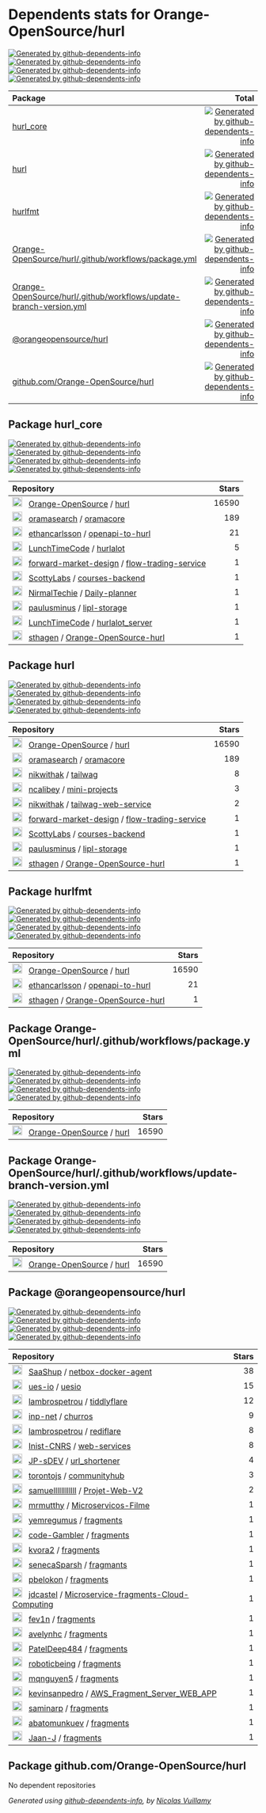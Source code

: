# Dependents stats for Orange-OpenSource/hurl

[![Generated by github-dependents-info](https://img.shields.io/static/v1?label=Used%20by&message=49&color=informational&logo=slickpic)](https://github.com/Orange-OpenSource/hurl/network/dependents)
[![Generated by github-dependents-info](https://img.shields.io/static/v1?label=Used%20by%20(public)&message=49&color=informational&logo=slickpic)](https://github.com/Orange-OpenSource/hurl/network/dependents)
[![Generated by github-dependents-info](https://img.shields.io/static/v1?label=Used%20by%20(private)&message=-49&color=informational&logo=slickpic)](https://github.com/Orange-OpenSource/hurl/network/dependents)
[![Generated by github-dependents-info](https://img.shields.io/static/v1?label=Used%20by%20(stars)&message=83399&color=informational&logo=slickpic)](https://github.com/Orange-OpenSource/hurl/network/dependents)

| Package    | Total  | Public | Private | Stars |
| :--------  | -----: | -----: | -----:  | ----: |
| [hurl_core](#package-hurl_core)    | [![Generated by github-dependents-info](https://img.shields.io/static/v1?label=Used%20by&message=10&color=informational&logo=slickpic)](https://github.com/Orange-OpenSource/hurl/network/dependents?package_id=UGFja2FnZS0zMjIzMTcyNTI0)  | [![Generated by github-dependents-info](https://img.shields.io/static/v1?label=Used%20by%20(public)&message=10&color=informational&logo=slickpic)](https://github.com/Orange-OpenSource/hurl/network/dependents?package_id=UGFja2FnZS0zMjIzMTcyNTI0) | [![Generated by github-dependents-info](https://img.shields.io/static/v1?label=Used%20by%20(private)&message=-10&color=informational&logo=slickpic)](https://github.com/Orange-OpenSource/hurl/network/dependents?package_id=UGFja2FnZS0zMjIzMTcyNTI0) | [![Generated by github-dependents-info](https://img.shields.io/static/v1?label=Used%20by%20(stars)&message=16811&color=informational&logo=slickpic)](https://github.com/Orange-OpenSource/hurl/network/dependents?package_id=UGFja2FnZS0zMjIzMTcyNTI0) |
| [hurl](#package-hurl)    | [![Generated by github-dependents-info](https://img.shields.io/static/v1?label=Used%20by&message=9&color=informational&logo=slickpic)](https://github.com/Orange-OpenSource/hurl/network/dependents?package_id=UGFja2FnZS0zMjIzMTcyNTI2)  | [![Generated by github-dependents-info](https://img.shields.io/static/v1?label=Used%20by%20(public)&message=9&color=informational&logo=slickpic)](https://github.com/Orange-OpenSource/hurl/network/dependents?package_id=UGFja2FnZS0zMjIzMTcyNTI2) | [![Generated by github-dependents-info](https://img.shields.io/static/v1?label=Used%20by%20(private)&message=-9&color=informational&logo=slickpic)](https://github.com/Orange-OpenSource/hurl/network/dependents?package_id=UGFja2FnZS0zMjIzMTcyNTI2) | [![Generated by github-dependents-info](https://img.shields.io/static/v1?label=Used%20by%20(stars)&message=16796&color=informational&logo=slickpic)](https://github.com/Orange-OpenSource/hurl/network/dependents?package_id=UGFja2FnZS0zMjIzMTcyNTI2) |
| [hurlfmt](#package-hurlfmt)    | [![Generated by github-dependents-info](https://img.shields.io/static/v1?label=Used%20by&message=3&color=informational&logo=slickpic)](https://github.com/Orange-OpenSource/hurl/network/dependents?package_id=UGFja2FnZS0zMjIzMTcyNTQw)  | [![Generated by github-dependents-info](https://img.shields.io/static/v1?label=Used%20by%20(public)&message=3&color=informational&logo=slickpic)](https://github.com/Orange-OpenSource/hurl/network/dependents?package_id=UGFja2FnZS0zMjIzMTcyNTQw) | [![Generated by github-dependents-info](https://img.shields.io/static/v1?label=Used%20by%20(private)&message=-3&color=informational&logo=slickpic)](https://github.com/Orange-OpenSource/hurl/network/dependents?package_id=UGFja2FnZS0zMjIzMTcyNTQw) | [![Generated by github-dependents-info](https://img.shields.io/static/v1?label=Used%20by%20(stars)&message=16612&color=informational&logo=slickpic)](https://github.com/Orange-OpenSource/hurl/network/dependents?package_id=UGFja2FnZS0zMjIzMTcyNTQw) |
| [Orange-OpenSource/hurl/.github/workflows/package.yml](#package-Orange-OpenSourcehurl.githubworkflowspackage.yml)    | [![Generated by github-dependents-info](https://img.shields.io/static/v1?label=Used%20by&message=1&color=informational&logo=slickpic)](https://github.com/Orange-OpenSource/hurl/network/dependents?package_id=UGFja2FnZS0zNDM0OTc5Njcz)  | [![Generated by github-dependents-info](https://img.shields.io/static/v1?label=Used%20by%20(public)&message=1&color=informational&logo=slickpic)](https://github.com/Orange-OpenSource/hurl/network/dependents?package_id=UGFja2FnZS0zNDM0OTc5Njcz) | [![Generated by github-dependents-info](https://img.shields.io/static/v1?label=Used%20by%20(private)&message=-1&color=informational&logo=slickpic)](https://github.com/Orange-OpenSource/hurl/network/dependents?package_id=UGFja2FnZS0zNDM0OTc5Njcz) | [![Generated by github-dependents-info](https://img.shields.io/static/v1?label=Used%20by%20(stars)&message=16590&color=informational&logo=slickpic)](https://github.com/Orange-OpenSource/hurl/network/dependents?package_id=UGFja2FnZS0zNDM0OTc5Njcz) |
| [Orange-OpenSource/hurl/.github/workflows/update-branch-version.yml](#package-Orange-OpenSourcehurl.githubworkflowsupdate-branch-version.yml)    | [![Generated by github-dependents-info](https://img.shields.io/static/v1?label=Used%20by&message=1&color=informational&logo=slickpic)](https://github.com/Orange-OpenSource/hurl/network/dependents?package_id=UGFja2FnZS0zNDM0OTc5NjAy)  | [![Generated by github-dependents-info](https://img.shields.io/static/v1?label=Used%20by%20(public)&message=1&color=informational&logo=slickpic)](https://github.com/Orange-OpenSource/hurl/network/dependents?package_id=UGFja2FnZS0zNDM0OTc5NjAy) | [![Generated by github-dependents-info](https://img.shields.io/static/v1?label=Used%20by%20(private)&message=-1&color=informational&logo=slickpic)](https://github.com/Orange-OpenSource/hurl/network/dependents?package_id=UGFja2FnZS0zNDM0OTc5NjAy) | [![Generated by github-dependents-info](https://img.shields.io/static/v1?label=Used%20by%20(stars)&message=16590&color=informational&logo=slickpic)](https://github.com/Orange-OpenSource/hurl/network/dependents?package_id=UGFja2FnZS0zNDM0OTc5NjAy) |
| [@orangeopensource/hurl](#package-orangeopensourcehurl)    | [![Generated by github-dependents-info](https://img.shields.io/static/v1?label=Used%20by&message=25&color=informational&logo=slickpic)](https://github.com/Orange-OpenSource/hurl/network/dependents?package_id=UGFja2FnZS0zMTE0NTA5MDg3)  | [![Generated by github-dependents-info](https://img.shields.io/static/v1?label=Used%20by%20(public)&message=25&color=informational&logo=slickpic)](https://github.com/Orange-OpenSource/hurl/network/dependents?package_id=UGFja2FnZS0zMTE0NTA5MDg3) | [![Generated by github-dependents-info](https://img.shields.io/static/v1?label=Used%20by%20(private)&message=-25&color=informational&logo=slickpic)](https://github.com/Orange-OpenSource/hurl/network/dependents?package_id=UGFja2FnZS0zMTE0NTA5MDg3) | [![Generated by github-dependents-info](https://img.shields.io/static/v1?label=Used%20by%20(stars)&message=0&color=informational&logo=slickpic)](https://github.com/Orange-OpenSource/hurl/network/dependents?package_id=UGFja2FnZS0zMTE0NTA5MDg3) |
| [github.com/Orange-OpenSource/hurl](#package-github.comOrange-OpenSourcehurl)    | [![Generated by github-dependents-info](https://img.shields.io/static/v1?label=Used%20by&message=0&color=informational&logo=slickpic)](https://github.com/Orange-OpenSource/hurl/network/dependents?package_id=UGFja2FnZS0zNzEzODU2NTEy)  | [![Generated by github-dependents-info](https://img.shields.io/static/v1?label=Used%20by%20(public)&message=0&color=informational&logo=slickpic)](https://github.com/Orange-OpenSource/hurl/network/dependents?package_id=UGFja2FnZS0zNzEzODU2NTEy) | [![Generated by github-dependents-info](https://img.shields.io/static/v1?label=Used%20by%20(private)&message=0&color=informational&logo=slickpic)](https://github.com/Orange-OpenSource/hurl/network/dependents?package_id=UGFja2FnZS0zNzEzODU2NTEy) | [![Generated by github-dependents-info](https://img.shields.io/static/v1?label=Used%20by%20(stars)&message=0&color=informational&logo=slickpic)](https://github.com/Orange-OpenSource/hurl/network/dependents?package_id=UGFja2FnZS0zNzEzODU2NTEy) |

## Package hurl_core

[![Generated by github-dependents-info](https://img.shields.io/static/v1?label=Used%20by&message=10&color=informational&logo=slickpic)](https://github.com/Orange-OpenSource/hurl/network/dependents?package_id=UGFja2FnZS0zMjIzMTcyNTI0)
[![Generated by github-dependents-info](https://img.shields.io/static/v1?label=Used%20by%20(public)&message=10&color=informational&logo=slickpic)](https://github.com/Orange-OpenSource/hurl/network/dependents?package_id=UGFja2FnZS0zMjIzMTcyNTI0)
[![Generated by github-dependents-info](https://img.shields.io/static/v1?label=Used%20by%20(private)&message=-10&color=informational&logo=slickpic)](https://github.com/Orange-OpenSource/hurl/network/dependents?package_id=UGFja2FnZS0zMjIzMTcyNTI0)
[![Generated by github-dependents-info](https://img.shields.io/static/v1?label=Used%20by%20(stars)&message=16811&color=informational&logo=slickpic)](https://github.com/Orange-OpenSource/hurl/network/dependents?package_id=UGFja2FnZS0zMjIzMTcyNTI0)

| Repository | Stars  |
| :--------  | -----: |
|<img class="avatar mr-2" src="https://avatars.githubusercontent.com/u/1506386?s=40&v=4" width="20" height="20" alt="">  &nbsp; [Orange-OpenSource](https://github.com/Orange-OpenSource) / [hurl](https://github.com/Orange-OpenSource/hurl) | 16590 |
|<img class="avatar mr-2" src="https://avatars.githubusercontent.com/u/123180461?s=40&v=4" width="20" height="20" alt="">  &nbsp; [oramasearch](https://github.com/oramasearch) / [oramacore](https://github.com/oramasearch/oramacore) | 189 |
|<img class="avatar mr-2" src="https://avatars.githubusercontent.com/u/63494553?s=40&v=4" width="20" height="20" alt="">  &nbsp; [ethancarlsson](https://github.com/ethancarlsson) / [openapi-to-hurl](https://github.com/ethancarlsson/openapi-to-hurl) | 21 |
|<img class="avatar mr-2" src="https://avatars.githubusercontent.com/u/171926148?s=40&v=4" width="20" height="20" alt="">  &nbsp; [LunchTimeCode](https://github.com/LunchTimeCode) / [hurlalot](https://github.com/LunchTimeCode/hurlalot) | 5 |
|<img class="avatar mr-2" src="https://avatars.githubusercontent.com/u/149691847?s=40&v=4" width="20" height="20" alt="">  &nbsp; [forward-market-design](https://github.com/forward-market-design) / [flow-trading-service](https://github.com/forward-market-design/flow-trading-service) | 1 |
|<img class="avatar mr-2" src="https://avatars.githubusercontent.com/u/1393442?s=40&v=4" width="20" height="20" alt="">  &nbsp; [ScottyLabs](https://github.com/ScottyLabs) / [courses-backend](https://github.com/ScottyLabs/courses-backend) | 1 |
|<img class="avatar mr-2" src="https://avatars.githubusercontent.com/u/152980206?s=40&v=4" width="20" height="20" alt="">  &nbsp; [NirmalTechie](https://github.com/NirmalTechie) / [Daily-planner](https://github.com/NirmalTechie/Daily-planner) | 1 |
|<img class="avatar mr-2" src="https://avatars.githubusercontent.com/u/125128859?s=40&v=4" width="20" height="20" alt="">  &nbsp; [paulusminus](https://github.com/paulusminus) / [lipl-storage](https://github.com/paulusminus/lipl-storage) | 1 |
|<img class="avatar mr-2" src="https://avatars.githubusercontent.com/u/171926148?s=40&v=4" width="20" height="20" alt="">  &nbsp; [LunchTimeCode](https://github.com/LunchTimeCode) / [hurlalot_server](https://github.com/LunchTimeCode/hurlalot_server) | 1 |
|<img class="avatar mr-2" src="https://avatars.githubusercontent.com/u/450800?s=40&v=4" width="20" height="20" alt="">  &nbsp; [sthagen](https://github.com/sthagen) / [Orange-OpenSource-hurl](https://github.com/sthagen/Orange-OpenSource-hurl) | 1 |

## Package hurl

[![Generated by github-dependents-info](https://img.shields.io/static/v1?label=Used%20by&message=9&color=informational&logo=slickpic)](https://github.com/Orange-OpenSource/hurl/network/dependents?package_id=UGFja2FnZS0zMjIzMTcyNTI2)
[![Generated by github-dependents-info](https://img.shields.io/static/v1?label=Used%20by%20(public)&message=9&color=informational&logo=slickpic)](https://github.com/Orange-OpenSource/hurl/network/dependents?package_id=UGFja2FnZS0zMjIzMTcyNTI2)
[![Generated by github-dependents-info](https://img.shields.io/static/v1?label=Used%20by%20(private)&message=-9&color=informational&logo=slickpic)](https://github.com/Orange-OpenSource/hurl/network/dependents?package_id=UGFja2FnZS0zMjIzMTcyNTI2)
[![Generated by github-dependents-info](https://img.shields.io/static/v1?label=Used%20by%20(stars)&message=16796&color=informational&logo=slickpic)](https://github.com/Orange-OpenSource/hurl/network/dependents?package_id=UGFja2FnZS0zMjIzMTcyNTI2)

| Repository | Stars  |
| :--------  | -----: |
|<img class="avatar mr-2" src="https://avatars.githubusercontent.com/u/1506386?s=40&v=4" width="20" height="20" alt="">  &nbsp; [Orange-OpenSource](https://github.com/Orange-OpenSource) / [hurl](https://github.com/Orange-OpenSource/hurl) | 16590 |
|<img class="avatar mr-2" src="https://avatars.githubusercontent.com/u/123180461?s=40&v=4" width="20" height="20" alt="">  &nbsp; [oramasearch](https://github.com/oramasearch) / [oramacore](https://github.com/oramasearch/oramacore) | 189 |
|<img class="avatar mr-2" src="https://avatars.githubusercontent.com/u/65584296?s=40&v=4" width="20" height="20" alt="">  &nbsp; [nikwithak](https://github.com/nikwithak) / [tailwag](https://github.com/nikwithak/tailwag) | 8 |
|<img class="avatar mr-2" src="https://avatars.githubusercontent.com/u/26947955?s=40&v=4" width="20" height="20" alt="">  &nbsp; [ncalibey](https://github.com/ncalibey) / [mini-projects](https://github.com/ncalibey/mini-projects) | 3 |
|<img class="avatar mr-2" src="https://avatars.githubusercontent.com/u/65584296?s=40&v=4" width="20" height="20" alt="">  &nbsp; [nikwithak](https://github.com/nikwithak) / [tailwag-web-service](https://github.com/nikwithak/tailwag-web-service) | 2 |
|<img class="avatar mr-2" src="https://avatars.githubusercontent.com/u/149691847?s=40&v=4" width="20" height="20" alt="">  &nbsp; [forward-market-design](https://github.com/forward-market-design) / [flow-trading-service](https://github.com/forward-market-design/flow-trading-service) | 1 |
|<img class="avatar mr-2" src="https://avatars.githubusercontent.com/u/1393442?s=40&v=4" width="20" height="20" alt="">  &nbsp; [ScottyLabs](https://github.com/ScottyLabs) / [courses-backend](https://github.com/ScottyLabs/courses-backend) | 1 |
|<img class="avatar mr-2" src="https://avatars.githubusercontent.com/u/125128859?s=40&v=4" width="20" height="20" alt="">  &nbsp; [paulusminus](https://github.com/paulusminus) / [lipl-storage](https://github.com/paulusminus/lipl-storage) | 1 |
|<img class="avatar mr-2" src="https://avatars.githubusercontent.com/u/450800?s=40&v=4" width="20" height="20" alt="">  &nbsp; [sthagen](https://github.com/sthagen) / [Orange-OpenSource-hurl](https://github.com/sthagen/Orange-OpenSource-hurl) | 1 |

## Package hurlfmt

[![Generated by github-dependents-info](https://img.shields.io/static/v1?label=Used%20by&message=3&color=informational&logo=slickpic)](https://github.com/Orange-OpenSource/hurl/network/dependents?package_id=UGFja2FnZS0zMjIzMTcyNTQw)
[![Generated by github-dependents-info](https://img.shields.io/static/v1?label=Used%20by%20(public)&message=3&color=informational&logo=slickpic)](https://github.com/Orange-OpenSource/hurl/network/dependents?package_id=UGFja2FnZS0zMjIzMTcyNTQw)
[![Generated by github-dependents-info](https://img.shields.io/static/v1?label=Used%20by%20(private)&message=-3&color=informational&logo=slickpic)](https://github.com/Orange-OpenSource/hurl/network/dependents?package_id=UGFja2FnZS0zMjIzMTcyNTQw)
[![Generated by github-dependents-info](https://img.shields.io/static/v1?label=Used%20by%20(stars)&message=16612&color=informational&logo=slickpic)](https://github.com/Orange-OpenSource/hurl/network/dependents?package_id=UGFja2FnZS0zMjIzMTcyNTQw)

| Repository | Stars  |
| :--------  | -----: |
|<img class="avatar mr-2" src="https://avatars.githubusercontent.com/u/1506386?s=40&v=4" width="20" height="20" alt="">  &nbsp; [Orange-OpenSource](https://github.com/Orange-OpenSource) / [hurl](https://github.com/Orange-OpenSource/hurl) | 16590 |
|<img class="avatar mr-2" src="https://avatars.githubusercontent.com/u/63494553?s=40&v=4" width="20" height="20" alt="">  &nbsp; [ethancarlsson](https://github.com/ethancarlsson) / [openapi-to-hurl](https://github.com/ethancarlsson/openapi-to-hurl) | 21 |
|<img class="avatar mr-2" src="https://avatars.githubusercontent.com/u/450800?s=40&v=4" width="20" height="20" alt="">  &nbsp; [sthagen](https://github.com/sthagen) / [Orange-OpenSource-hurl](https://github.com/sthagen/Orange-OpenSource-hurl) | 1 |

## Package Orange-OpenSource/hurl/.github/workflows/package.yml

[![Generated by github-dependents-info](https://img.shields.io/static/v1?label=Used%20by&message=1&color=informational&logo=slickpic)](https://github.com/Orange-OpenSource/hurl/network/dependents?package_id=UGFja2FnZS0zNDM0OTc5Njcz)
[![Generated by github-dependents-info](https://img.shields.io/static/v1?label=Used%20by%20(public)&message=1&color=informational&logo=slickpic)](https://github.com/Orange-OpenSource/hurl/network/dependents?package_id=UGFja2FnZS0zNDM0OTc5Njcz)
[![Generated by github-dependents-info](https://img.shields.io/static/v1?label=Used%20by%20(private)&message=-1&color=informational&logo=slickpic)](https://github.com/Orange-OpenSource/hurl/network/dependents?package_id=UGFja2FnZS0zNDM0OTc5Njcz)
[![Generated by github-dependents-info](https://img.shields.io/static/v1?label=Used%20by%20(stars)&message=16590&color=informational&logo=slickpic)](https://github.com/Orange-OpenSource/hurl/network/dependents?package_id=UGFja2FnZS0zNDM0OTc5Njcz)

| Repository | Stars  |
| :--------  | -----: |
|<img class="avatar mr-2" src="https://avatars.githubusercontent.com/u/1506386?s=40&v=4" width="20" height="20" alt="">  &nbsp; [Orange-OpenSource](https://github.com/Orange-OpenSource) / [hurl](https://github.com/Orange-OpenSource/hurl) | 16590 |

## Package Orange-OpenSource/hurl/.github/workflows/update-branch-version.yml

[![Generated by github-dependents-info](https://img.shields.io/static/v1?label=Used%20by&message=1&color=informational&logo=slickpic)](https://github.com/Orange-OpenSource/hurl/network/dependents?package_id=UGFja2FnZS0zNDM0OTc5NjAy)
[![Generated by github-dependents-info](https://img.shields.io/static/v1?label=Used%20by%20(public)&message=1&color=informational&logo=slickpic)](https://github.com/Orange-OpenSource/hurl/network/dependents?package_id=UGFja2FnZS0zNDM0OTc5NjAy)
[![Generated by github-dependents-info](https://img.shields.io/static/v1?label=Used%20by%20(private)&message=-1&color=informational&logo=slickpic)](https://github.com/Orange-OpenSource/hurl/network/dependents?package_id=UGFja2FnZS0zNDM0OTc5NjAy)
[![Generated by github-dependents-info](https://img.shields.io/static/v1?label=Used%20by%20(stars)&message=16590&color=informational&logo=slickpic)](https://github.com/Orange-OpenSource/hurl/network/dependents?package_id=UGFja2FnZS0zNDM0OTc5NjAy)

| Repository | Stars  |
| :--------  | -----: |
|<img class="avatar mr-2" src="https://avatars.githubusercontent.com/u/1506386?s=40&v=4" width="20" height="20" alt="">  &nbsp; [Orange-OpenSource](https://github.com/Orange-OpenSource) / [hurl](https://github.com/Orange-OpenSource/hurl) | 16590 |

## Package @orangeopensource/hurl

[![Generated by github-dependents-info](https://img.shields.io/static/v1?label=Used%20by&message=25&color=informational&logo=slickpic)](https://github.com/Orange-OpenSource/hurl/network/dependents?package_id=UGFja2FnZS0zMTE0NTA5MDg3)
[![Generated by github-dependents-info](https://img.shields.io/static/v1?label=Used%20by%20(public)&message=25&color=informational&logo=slickpic)](https://github.com/Orange-OpenSource/hurl/network/dependents?package_id=UGFja2FnZS0zMTE0NTA5MDg3)
[![Generated by github-dependents-info](https://img.shields.io/static/v1?label=Used%20by%20(private)&message=-25&color=informational&logo=slickpic)](https://github.com/Orange-OpenSource/hurl/network/dependents?package_id=UGFja2FnZS0zMTE0NTA5MDg3)
[![Generated by github-dependents-info](https://img.shields.io/static/v1?label=Used%20by%20(stars)&message=0&color=informational&logo=slickpic)](https://github.com/Orange-OpenSource/hurl/network/dependents?package_id=UGFja2FnZS0zMTE0NTA5MDg3)

| Repository | Stars  |
| :--------  | -----: |
|<img class="avatar mr-2" src="https://avatars.githubusercontent.com/u/96445570?s=40&v=4" width="20" height="20" alt="">  &nbsp; [SaaShup](https://github.com/SaaShup) / [netbox-docker-agent](https://github.com/SaaShup/netbox-docker-agent) | 38 |
|<img class="avatar mr-2" src="https://avatars.githubusercontent.com/u/138129336?s=40&v=4" width="20" height="20" alt="">  &nbsp; [ues-io](https://github.com/ues-io) / [uesio](https://github.com/ues-io/uesio) | 15 |
|<img class="avatar mr-2" src="https://avatars.githubusercontent.com/u/2052105?s=40&v=4" width="20" height="20" alt="">  &nbsp; [lambrospetrou](https://github.com/lambrospetrou) / [tiddlyflare](https://github.com/lambrospetrou/tiddlyflare) | 12 |
|<img class="avatar mr-2" src="https://avatars.githubusercontent.com/u/133794263?s=40&v=4" width="20" height="20" alt="">  &nbsp; [inp-net](https://github.com/inp-net) / [churros](https://github.com/inp-net/churros) | 9 |
|<img class="avatar mr-2" src="https://avatars.githubusercontent.com/u/2052105?s=40&v=4" width="20" height="20" alt="">  &nbsp; [lambrospetrou](https://github.com/lambrospetrou) / [rediflare](https://github.com/lambrospetrou/rediflare) | 8 |
|<img class="avatar mr-2" src="https://avatars.githubusercontent.com/u/11553240?s=40&v=4" width="20" height="20" alt="">  &nbsp; [Inist-CNRS](https://github.com/Inist-CNRS) / [web-services](https://github.com/Inist-CNRS/web-services) | 8 |
|<img class="avatar mr-2" src="https://avatars.githubusercontent.com/u/38892213?s=40&v=4" width="20" height="20" alt="">  &nbsp; [JP-sDEV](https://github.com/JP-sDEV) / [url_shortener](https://github.com/JP-sDEV/url_shortener) | 4 |
|<img class="avatar mr-2" src="https://avatars.githubusercontent.com/u/1886951?s=40&v=4" width="20" height="20" alt="">  &nbsp; [torontojs](https://github.com/torontojs) / [communityhub](https://github.com/torontojs/communityhub) | 3 |
|<img class="avatar mr-2" src="https://avatars.githubusercontent.com/u/93278968?s=40&v=4" width="20" height="20" alt="">  &nbsp; [samuellllllllllll](https://github.com/samuellllllllllll) / [Projet-Web-V2](https://github.com/samuellllllllllll/Projet-Web-V2) | 2 |
|<img class="avatar mr-2" src="https://avatars.githubusercontent.com/u/101803248?s=40&v=4" width="20" height="20" alt="">  &nbsp; [mrmutthy](https://github.com/mrmutthy) / [Microservicos-Filme](https://github.com/mrmutthy/Microservicos-Filme) | 1 |
|<img class="avatar mr-2" src="https://avatars.githubusercontent.com/u/97633311?s=40&v=4" width="20" height="20" alt="">  &nbsp; [yemregumus](https://github.com/yemregumus) / [fragments](https://github.com/yemregumus/fragments) | 1 |
|<img class="avatar mr-2" src="https://avatars.githubusercontent.com/u/98861688?s=40&v=4" width="20" height="20" alt="">  &nbsp; [code-Gambler](https://github.com/code-Gambler) / [fragments](https://github.com/code-Gambler/fragments) | 1 |
|<img class="avatar mr-2" src="https://avatars.githubusercontent.com/u/105449769?s=40&v=4" width="20" height="20" alt="">  &nbsp; [kvora2](https://github.com/kvora2) / [fragments](https://github.com/kvora2/fragments) | 1 |
|<img class="avatar mr-2" src="https://avatars.githubusercontent.com/u/88911370?s=40&v=4" width="20" height="20" alt="">  &nbsp; [senecaSparsh](https://github.com/senecaSparsh) / [fragmants](https://github.com/senecaSparsh/fragmants) | 1 |
|<img class="avatar mr-2" src="https://avatars.githubusercontent.com/u/88114764?s=40&v=4" width="20" height="20" alt="">  &nbsp; [pbelokon](https://github.com/pbelokon) / [fragments](https://github.com/pbelokon/fragments) | 1 |
|<img class="avatar mr-2" src="https://avatars.githubusercontent.com/u/84249113?s=40&v=4" width="20" height="20" alt="">  &nbsp; [jdcastel](https://github.com/jdcastel) / [Microservice-fragments-Cloud-Computing](https://github.com/jdcastel/Microservice-fragments-Cloud-Computing) | 1 |
|<img class="avatar mr-2" src="https://avatars.githubusercontent.com/u/132969492?s=40&v=4" width="20" height="20" alt="">  &nbsp; [fev1n](https://github.com/fev1n) / [fragments](https://github.com/fev1n/fragments) | 1 |
|<img class="avatar mr-2" src="https://avatars.githubusercontent.com/u/75185537?s=40&v=4" width="20" height="20" alt="">  &nbsp; [avelynhc](https://github.com/avelynhc) / [fragments](https://github.com/avelynhc/fragments) | 1 |
|<img class="avatar mr-2" src="https://avatars.githubusercontent.com/u/68028583?s=40&v=4" width="20" height="20" alt="">  &nbsp; [PatelDeep484](https://github.com/PatelDeep484) / [fragments](https://github.com/PatelDeep484/fragments) | 1 |
|<img class="avatar mr-2" src="https://avatars.githubusercontent.com/u/28599941?s=40&v=4" width="20" height="20" alt="">  &nbsp; [roboticbeing](https://github.com/roboticbeing) / [fragments](https://github.com/roboticbeing/fragments) | 1 |
|<img class="avatar mr-2" src="https://avatars.githubusercontent.com/u/59778930?s=40&v=4" width="20" height="20" alt="">  &nbsp; [mqnguyen5](https://github.com/mqnguyen5) / [fragments](https://github.com/mqnguyen5/fragments) | 1 |
|<img class="avatar mr-2" src="https://avatars.githubusercontent.com/u/75372573?s=40&v=4" width="20" height="20" alt="">  &nbsp; [kevinsanpedro](https://github.com/kevinsanpedro) / [AWS_Fragment_Server_WEB_APP](https://github.com/kevinsanpedro/AWS_Fragment_Server_WEB_APP) | 1 |
|<img class="avatar mr-2" src="https://avatars.githubusercontent.com/u/71540402?s=40&v=4" width="20" height="20" alt="">  &nbsp; [saminarp](https://github.com/saminarp) / [fragments](https://github.com/saminarp/fragments) | 1 |
|<img class="avatar mr-2" src="https://avatars.githubusercontent.com/u/55283735?s=40&v=4" width="20" height="20" alt="">  &nbsp; [abatomunkuev](https://github.com/abatomunkuev) / [fragments](https://github.com/abatomunkuev/fragments) | 1 |
|<img class="avatar mr-2" src="https://avatars.githubusercontent.com/u/35118086?s=40&v=4" width="20" height="20" alt="">  &nbsp; [Jaan-J](https://github.com/Jaan-J) / [fragments](https://github.com/Jaan-J/fragments) | 1 |

## Package github.com/Orange-OpenSource/hurl

No dependent repositories


_Generated using [github-dependents-info](https://github.com/nvuillam/github-dependents-info), by [Nicolas Vuillamy](https://github.com/nvuillam)_